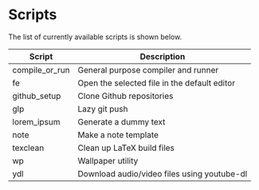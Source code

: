 # Scripts

The list of currently available scripts is shown below.

| Script         | Description                                  |
| -------------- | -------------------------------------------- |
| compile_or_run | General purpose compiler and runner          |
| fe             | Open the selected file in the default editor |
| github_setup   | Clone Github repositories                    |
| glp            | Lazy git push                                |
| lorem_ipsum    | Generate a dummy text                        |
| note           | Make a note template                         |
| texclean       | Clean up LaTeX build files                   |
| wp             | Wallpaper utility                            |
| ydl            | Download audio/video files using youtube-dl  |
